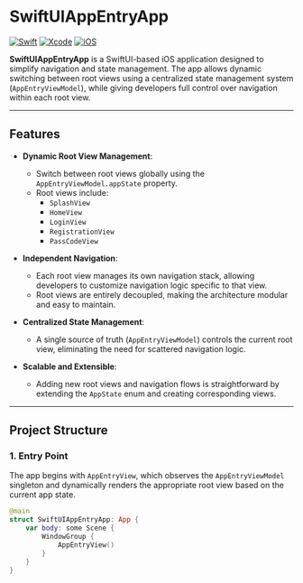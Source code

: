 # SwiftUIAppEntryApp

[![Swift](https://img.shields.io/badge/Swift-5.9-orange.svg)](https://swift.org)
[![Xcode](https://img.shields.io/badge/Xcode-15.1-blue.svg)](https://developer.apple.com/xcode/)
[![iOS](https://img.shields.io/badge/iOS-18.1-lightgrey.svg)](https://developer.apple.com/ios/)

**SwiftUIAppEntryApp** is a SwiftUI-based iOS application designed to simplify navigation and state management. The app allows dynamic switching between root views using a centralized state management system (`AppEntryViewModel`), while giving developers full control over navigation within each root view.

---

## Features

- **Dynamic Root View Management**:
   - Switch between root views globally using the `AppEntryViewModel.appState` property.
   - Root views include:
     - `SplashView`
     - `HomeView`
     - `LoginView`
     - `RegistrationView`
     - `PassCodeView`

- **Independent Navigation**:
   - Each root view manages its own navigation stack, allowing developers to customize navigation logic specific to that view.
   - Root views are entirely decoupled, making the architecture modular and easy to maintain.

- **Centralized State Management**:
   - A single source of truth (`AppEntryViewModel`) controls the current root view, eliminating the need for scattered navigation logic.

- **Scalable and Extensible**:
   - Adding new root views and navigation flows is straightforward by extending the `AppState` enum and creating corresponding views.

---

## Project Structure

### 1. **Entry Point**
The app begins with `AppEntryView`, which observes the `AppEntryViewModel` singleton and dynamically renders the appropriate root view based on the current app state.

```swift
@main
struct SwiftUIAppEntryApp: App {
    var body: some Scene {
        WindowGroup {
            AppEntryView()
        }
    }
}
